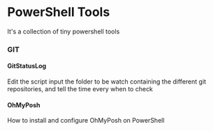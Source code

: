 # PowerShell Tools
It's a collection of tiny powershell tools

### GIT

#### GitStatusLog
Edit the script input the folder to be watch containing the different git repositories, and tell the time every when to check

#### OhMyPosh
How to install and configure OhMyPosh on PowerShell
